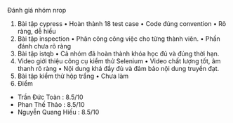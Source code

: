 Đánh giá nhóm nrop

1. Bài tập cypress
•	Hoàn thành 18 test case
•	Code đúng convention
•	Rõ ràng, dễ hiểu
2.	Bài tập inspection
•	Phân công công việc cho từng thành viên.
•	Phần đánh chưa rõ ràng
3.	Bài tập istqb
•	Cả nhóm đã hoàn thành khóa học đủ và đúng thời hạn.
4.	Video giới thiệu công cụ kiểm thử Selenium
•	Video chất lượng tốt, âm thanh rõ ràng
•	Nội dung khá đầy đủ và đảm bảo nội dung truyền đạt.
5.	Bài tập kiểm thử hộp trắng
•	Chưa làm
6.	Điểm
-	 Trần Đức Toàn : 8.5/10 
-	Phan Thế Thảo : 8.5/10 
-	Nguyễn Quang Hiếu : 8.5/10

